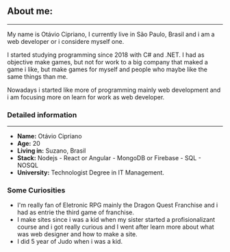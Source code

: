 ## About me:
* * *
My name is Otávio Cipriano, I currently live in São Paulo, Brasil and i am a web developer or i considere myself one.

I started studying programming since 2018 with C# and .NET. I had as objective make games, but not for work to a big company that maked a game i like, but make games for myself and people who maybe like the same things than me.

Nowadays i started like more of programming mainly web development and i am focusing more on learn for work as web developer.

### Detailed information
* * *

- **Name:** Otávio Cipriano
- **Age:** 20
- **Living in:** Suzano, Brasil
- **Stack:** Nodejs - React or Angular - MongoDB or Firebase - SQL - NOSQL 
- **University:** Technologist Degree in IT Management.
 
 ### Some Curiosities

 - I'm really fan of Eletronic RPG mainly the Dragon Quest Franchise and i had as entrie the third game of franchise.
 - I make sites since i was a kid when my sister started a profisionalizant course and i got really curious and I went after learn more about what was web designer and how to make a site.
 - I did 5 year of Judo when i was a kid. 
